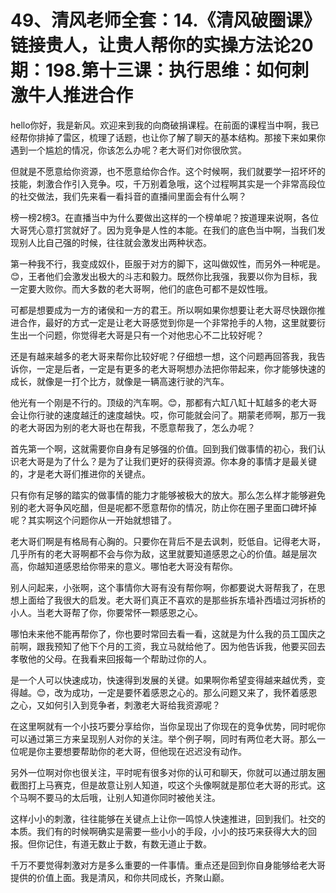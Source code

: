 # 49、清风老师全套：14.《清风破圈课》链接贵人，让贵人帮你的实操方法论20期：198.第十三课：执行思维：如何刺激牛人推进合作

hello你好，我是新风。欢迎来到我的向商破捐课程。在前面的课程当中啊，我已经帮你排掉了雷区，梳理了话题，也让你了解了聊天的基本结构。那接下来如果你遇到一个尴尬的情况，你该怎么办呢？老大哥们对你很欣赏。

但就是不愿意给你资源，也不愿意给你合作。这个时候啊，我们就要学一招坏坏的技能，刺激合作引入竞争。哎，千万别着急哦，这个过程啊其实是一个非常高段位的社交做法，我们先来看一看抖音的直播间里面会有什么啊？

榜一榜2榜3。在直播当中为什么要做出这样的一个榜单呢？按道理来说啊，各位大哥凭心意打赏就好了。因为竞争是人性的本能。在我们的底色当中啊，当我们发现别人比自己强的时候，往往就会激发出两种状态。

第一种我不行，我变成奴仆，臣服于对方的脚下，这叫做奴性，而另外一种呢是。😊，王者他们会激发出极大的斗志和毅力。既然你比我强，我要以你为目标，我一定要大败你。而大多数的老大哥啊，他们的底色可都不是奴性哦。

可都是想要成为一方的诸侯和一方的君王。所以啊如果你想要让老大哥尽快跟你推进合作，最好的方式一定是让老大哥感觉到你是一个非常抢手的人物，这里就要衍生出一个问题，你觉得老大哥是只有一个对他忠心不二比较好呢？

还是有越来越多的老大哥来帮你比较好呢？仔细想一想，这个问题再回答我，我告诉你，一定是后者，一定是有更多的老大哥啊想办法把你带起来，你才能够快速的成长，就像是一打个比方，就像是一辆高速行驶的汽车。

他光有一个刚是不行的。顶级的汽车啊。😊，那都有六缸八缸十缸越多的老大哥会让你行驶的速度越迁的速度越快。哎，你可能就会问了。期蒙老师啊，那万一我的老大哥因为别的老大哥也在帮我，不愿意帮我了，怎么办呢？

首先第一个啊，这就需要你自身有足够强的价值。回到我们做事情的初心，我们认识老大哥是为了什么？是为了让我们更好的获得资源。你本身的事情才是最关键的，才是老大哥们推进你的关键点。

只有你有足够的踏实的做事情的能力才能够被极大的放大。那么怎么样才能够避免别的老大哥争风吃醋，但是呢都不愿意帮你的情况，防止你在圈子里面口碑坏掉呢？其实啊这个问题你从一开始就想错了。

老大哥们啊是有格局有心胸的。只要你在背后不是去讽刺，贬低自。记得老大哥，几乎所有的老大哥啊都不会与你为敌，这里就要知道感恩之心的价值。越是层次高，你越知道感恩给你带来的意义。哪怕老大哥没有帮你。

别人问起来，小张啊，这个事情你大哥有没有帮你啊，你都要说大哥帮我了，在思想上面给了我很大的启发。老大哥们真正不喜欢的是那些拆东墙补西墙过河拆桥的小人。当老大哥帮了你，你要常怀一颗感恩之心。

哪怕未来他不能再帮你了，你也要时常回去看一看，这就是为什么我的员工国庆之前啊，跟我预知了他下个月的工资，我立马就给他了。因为他告诉我，他要买回去孝敬他的父母。在我看来回报每一个帮助过你的人。

是一个人可以快速成功，快速得到发展的关键。如果啊你希望变得越来越优秀，变得越。😊，改为成功，一定是要怀着感恩之心的。那么问题又来了，我怀着感恩之心，又如何引入到竞争者，刺激老大哥给我资源呢？

在这里啊就有一个小技巧要分享给你，当你呈现出了你现在的竞争优势，同时呢你可以通过第三方来呈现别人对你的关注。举个例子啊，同时有两位老大哥。那么一位呢是你主要想要帮助你的老大哥，但他现在迟迟没有动作。

另外一位啊对你也很关注，平时呢有很多对你的认可和聊天，你就可以通过朋友圈截图打上马赛克，但是故意让别人知道，哎这个头像啊就是那位老大哥的形式。这个马啊不要马的太后哦，让别人知道你同时被他关注。

这样小小的刺激，往往能够在关键点上让你一鸣惊人快速推进，回到我们。社交的本质。我们有的时候啊确实是需要一些小小的手段，小小的技巧来获得大大的回报。但你记住，有道无数止于数，有数无道止于数。

千万不要觉得刺激对方是多么重要的一件事情。重点还是回到你自身能够给老大哥提供的价值上面。我是清风，和你共同成长，齐聚山巅。

